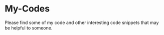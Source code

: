 # My-Codes
Please find some of my code and other interesting code snippets that may be helpful to someone. 
